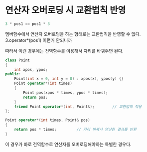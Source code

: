 # 연산자 오버로딩 시 교환법칙 반영

```cpp
3 * pos1 == pos1 * 3
```
멤버함수에서 연산자 오버로딩을 하는 형태로는 교환법칙을 반영할 수 없다.  
3.operator*(pos1) 이런거 안되니까  

따라서 이런 경우에는 전역함수를 이용해서 자리를 바꿔주면 된다.  
```cpp
class Point
{
    int xpos, ypos;
public:
    Point(int x = 0, int y = 0) : xpos(x), ypos(y) {}
    Point operator*(int times)
    {
        Point pos(xpos * times, ypos * times);
        return pos;
    }
    friend Point operator*(int, Point&);        // 교환법칙 적용
};

Point operator*(int times, Point& pos)
{
    return pos * times;         // 자리 바꿔서 연산한 결과를 반환
}
```
이 경우가 바로 전역함수로 연산자를 오버로딩해야하는 특별한 경우다.
